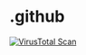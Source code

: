 # .github
 
[![VirusTotal Scan](https://github.com/simeononsecurity/.github/actions/workflows/virustotal.yml/badge.svg)](https://github.com/simeononsecurity/.github/actions/workflows/virustotal.yml)

